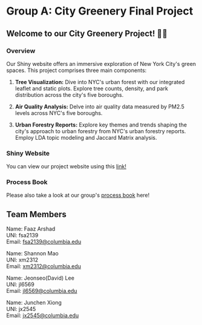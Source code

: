 # Group A: City Greenery Final Project
## Welcome to our City Greenery Project! 🌳🌃
### Overview 
Our Shiny website offers an immersive exploration of New York City's green spaces. This project comprises three main components:
1. **Tree Visualization:** Dive into NYC's urban forest with our integrated leaflet and static plots. Explore tree counts, density, and park distribution across the city's five boroughs.

2. **Air Quality Analysis:** Delve into air quality data measured by PM2.5 levels across NYC's five boroughs. 

3. **Urban Forestry Reports:** Explore key themes and trends shaping the city's approach to urban forestry from NYC's urban forestry reports. Employ LDA topic modeling and Jaccard Matrix analysis.

### Shiny Website
You can view our project website using this [link!](https://junchenxiong.shinyapps.io/GroupA_ShinyApp/) 

### Process Book
Please also take a look at our group's [process book](GroupA_Process_BooK.pdf) here!



## Team Members

Name: Faaz Arshad\
UNI: fsa2139\
Email: fsa2139@columbia.edu

Name: Shannon Mao\
UNI: xm2312\
Email: xm2312@columbia.edu

Name: Jeonseo(David) Lee\
UNI: jl6569\
Email: jl6569@columbia.edu

Name: Junchen Xiong\
UNI: jx2545\
Email: jx2545@columbia.edu
